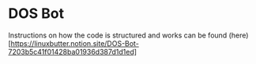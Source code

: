 # DOS Bot
Instructions on how the code is structured and works can be found (here)[https://linuxbutter.notion.site/DOS-Bot-7203b5c41f01428ba01936d387d1d1ed]
